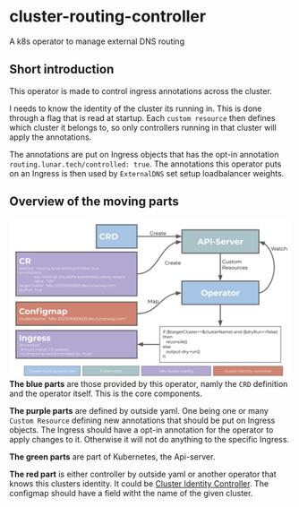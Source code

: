 # cluster-routing-controller
A k8s operator to manage external DNS routing

## Short introduction
This operator is made to control ingress annotations across the cluster.

I needs to know the identity of the cluster its running in. This is done through a flag that is read at startup. Each `custom resource` then defines which cluster it belongs to, so only controllers running in that cluster will apply the annotations.

The annotations are put on Ingress objects that has the opt-in annotation `routing.lunar.tech/controlled: true`. The annotations this operator puts on an Ingress is then used by `ExternalDNS` set setup loadbalancer weights.

## Overview of the moving parts
![Operator overview](assets/illustrations/operator-overview.png)
**The blue parts** are those provided by this operator, namly the `CRD` definition and the operator itself. This is the core components.

**The purple parts** are defined by outside yaml. One being one or many `Custom Resource` defining new annotations that should be put on Ingress objects. The Ingress should have a opt-in annotation for the operator to apply changes to it. Otherwise it will not do anything to the specific Ingress.

**The green parts** are part of Kubernetes, the Api-server.

**The red part** is either controller by outside yaml or another operator that knows this clusters identity. It could be [Cluster Identity Controller](https://github.com/lunarway/cluster-identity-controller). The configmap should have a field witht the name of the given cluster.

